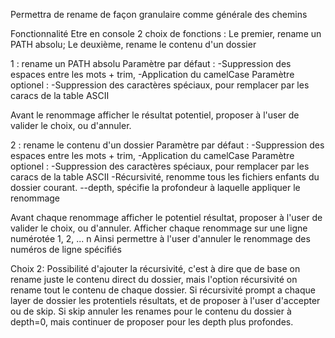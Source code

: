 Permettra de rename de façon granulaire comme générale des chemins
<!-- TODO: Réecrire au propre cette doc pour correspondre à un man -->


Fonctionnalité
Etre en console
2 choix de fonctions : 
Le premier, rename un PATH absolu; Le deuxième, rename le contenu d'un dossier 

1 : rename un PATH absolu
Paramètre par défaut : 
-Suppression des espaces entre les mots + trim,
-Application du camelCase
Paramètre optionel : 
-Suppression des caractères spéciaux, pour remplacer par les caracs de la table ASCII

Avant le renommage afficher le résultat potentiel, proposer à l'user de valider le choix, ou d'annuler.


2 : rename le contenu d'un dossier
Paramètre par défaut : 
-Suppression des espaces entre les mots + trim,
-Application du camelCase
Paramètre optionel : 
-Suppression des caractères spéciaux, pour remplacer par les caracs de la table ASCII
-Récursivité, renomme tous les fichiers enfants du dossier courant. --depth, spécifie la profondeur à laquelle appliquer le renommage

Avant chaque renommage afficher le potentiel résultat, proposer à l'user de valider le choix, ou d'annuler.
Afficher chaque renommage sur une ligne numérotée 1, 2, ... n
Ainsi permettre à l'user d'annuler le renommage des numéros de ligne spécifiés

Choix 2: Possibilité d'ajouter la récursivité, c'est à dire que de base on rename juste le contenu direct du dossier, mais l'option récursivité on rename tout le contenu de chaque dossier.
Si récursivité prompt a chaque layer de dossier les protentiels résultats, et de proposer à l'user d'accepter ou de skip.
Si skip annuler les renames pour le contenu du dossier à depth=0, mais continuer de proposer pour les depth plus profondes.
